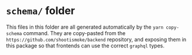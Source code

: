 # `schema/` folder

This files in this folder are all generated automatically by the `yarn copy-schema` command. They are copy-pasted from the `https://github.com/shootismoke/backend` repository, and exposing them in this package so that frontends can use the correct `graphql` types.
